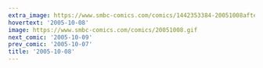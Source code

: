 ```yaml
---
extra_image: https://www.smbc-comics.com/comics/1442353384-20051008after.png
hovertext: '2005-10-08'
image: https://www.smbc-comics.com/comics/20051008.gif
next_comic: '2005-10-09'
prev_comic: '2005-10-07'
title: '2005-10-08'
---
```


